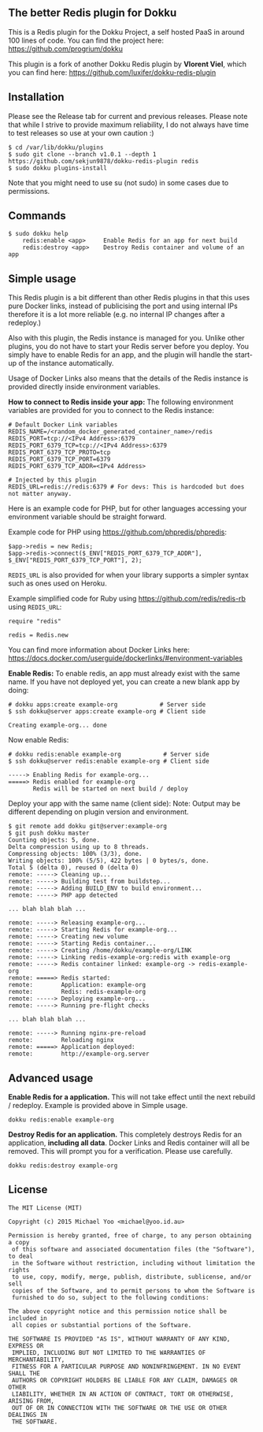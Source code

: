 The better Redis plugin for Dokku
---------------------------------

This is a Redis plugin for the Dokku Project, a self hosted PaaS in around 100 lines of code. You can find the project here: https://github.com/progrium/dokku

This plugin is a fork of another Dokku Redis plugin by **Vlorent Viel**, which you can find here: https://github.com/luxifer/dokku-redis-plugin

Installation
------------
Please see the Release tab for current and previous releases. Please note that while I strive to provide maximum reliability, I do not always have time to test releases so use at your own caution :)

```
$ cd /var/lib/dokku/plugins
$ sudo git clone --branch v1.0.1 --depth 1 https://github.com/sekjun9878/dokku-redis-plugin redis
$ sudo dokku plugins-install
```

Note that you might need to use su (not sudo) in some cases due to permissions.

Commands
--------
```
$ sudo dokku help
    redis:enable <app>     Enable Redis for an app for next build
    redis:destroy <app>    Destroy Redis container and volume of an app
```

Simple usage
------------
This Redis plugin is a bit different than other Redis plugins in that this uses pure Docker links, instead of publicising the port and using internal IPs therefore it is a lot more reliable (e.g. no internal IP changes after a redeploy.)

Also with this plugin, the Redis instance is managed for you. Unlike other plugins, you do not have to start your Redis server before you deploy. You simply have to enable Redis for an app, and the plugin will handle the start-up of the instance automatically.

Usage of Docker Links also means that the details of the Redis instance is provided directly inside environment variables.

**How to connect to Redis inside your app:**
The following environment variables are provided for you to connect to the Redis instance:
```
# Default Docker Link variables
REDIS_NAME=/<random_docker_generated_container_name>/redis
REDIS_PORT=tcp://<IPv4 Address>:6379
REDIS_PORT_6379_TCP=tcp://<IPv4 Address>:6379
REDIS_PORT_6379_TCP_PROTO=tcp
REDIS_PORT_6379_TCP_PORT=6379
REDIS_PORT_6379_TCP_ADDR=<IPv4 Address>

# Injected by this plugin
REDIS_URL=redis://redis:6379 # For devs: This is hardcoded but does not matter anyway.
```
Here is an example code for PHP, but for other languages accessing your environment variable should be straight forward.

Example code for PHP using https://github.com/phpredis/phpredis:
```
$app->redis = new Redis;
$app->redis->connect($_ENV["REDIS_PORT_6379_TCP_ADDR"], $_ENV["REDIS_PORT_6379_TCP_PORT"], 2);
```

`REDIS_URL` is also provided for when your library supports a simpler syntax such as ones used on Heroku.

Example simplified code for Ruby using https://github.com/redis/redis-rb using `REDIS_URL`:
```
require "redis"

redis = Redis.new
```

You can find more information about Docker Links here: https://docs.docker.com/userguide/dockerlinks/#environment-variables

**Enable Redis:**
To enable redis, an app must already exist with the same name. If you have not deployed yet, you can create a new blank app by doing:
```
# dokku apps:create example-org            # Server side
$ ssh dokku@server apps:create example-org # Client side

Creating example-org... done
```
Now enable Redis:
```
# dokku redis:enable example-org            # Server side
$ ssh dokku@server redis:enable example-org # Client side

-----> Enabling Redis for example-org...
=====> Redis enabled for example-org
       Redis will be started on next build / deploy
```

Deploy your app with the same name (client side):
Note: Output may be different depending on plugin version and environment.
```
$ git remote add dokku git@server:example-org
$ git push dokku master
Counting objects: 5, done.
Delta compression using up to 8 threads.
Compressing objects: 100% (3/3), done.
Writing objects: 100% (5/5), 422 bytes | 0 bytes/s, done.
Total 5 (delta 0), reused 0 (delta 0)
remote: -----> Cleaning up...
remote: -----> Building test from buildstep...
remote: -----> Adding BUILD_ENV to build environment...
remote: -----> PHP app detected

... blah blah blah ...

remote: -----> Releasing example-org...
remote: -----> Starting Redis for example-org...
remote: -----> Creating new volume
remote: -----> Starting Redis container...
remote: -----> Creating /home/dokku/example-org/LINK
remote: -----> Linking redis-example-org:redis with example-org
remote: -----> Redis container linked: example-org -> redis-example-org
remote: =====> Redis started:
remote:        Application: example-org
remote:        Redis: redis-example-org
remote: -----> Deploying example-org...
remote: -----> Running pre-flight checks

... blah blah blah ...

remote: -----> Running nginx-pre-reload
remote:        Reloading nginx
remote: =====> Application deployed:
remote:        http://example-org.server
```


Advanced usage
--------------

**Enable Redis for a application.** This will not take effect until the next rebuild / redeploy. Example is provided above in Simple usage.
```
dokku redis:enable example-org
```

**Destroy Redis for an application.** This completely destroys Redis for an application, **including all data**. Docker Links and Redis container will all be removed. This will prompt you for a verification. Please use carefully.
```
dokku redis:destroy example-org
```

License
--------------
```
The MIT License (MIT)

Copyright (c) 2015 Michael Yoo <michael@yoo.id.au>

Permission is hereby granted, free of charge, to any person obtaining a copy
 of this software and associated documentation files (the "Software"), to deal
 in the Software without restriction, including without limitation the rights
 to use, copy, modify, merge, publish, distribute, sublicense, and/or sell
 copies of the Software, and to permit persons to whom the Software is
 furnished to do so, subject to the following conditions:

The above copyright notice and this permission notice shall be included in
 all copies or substantial portions of the Software.

THE SOFTWARE IS PROVIDED "AS IS", WITHOUT WARRANTY OF ANY KIND, EXPRESS OR
 IMPLIED, INCLUDING BUT NOT LIMITED TO THE WARRANTIES OF MERCHANTABILITY,
 FITNESS FOR A PARTICULAR PURPOSE AND NONINFRINGEMENT. IN NO EVENT SHALL THE
 AUTHORS OR COPYRIGHT HOLDERS BE LIABLE FOR ANY CLAIM, DAMAGES OR OTHER
 LIABILITY, WHETHER IN AN ACTION OF CONTRACT, TORT OR OTHERWISE, ARISING FROM,
 OUT OF OR IN CONNECTION WITH THE SOFTWARE OR THE USE OR OTHER DEALINGS IN
 THE SOFTWARE.
```
